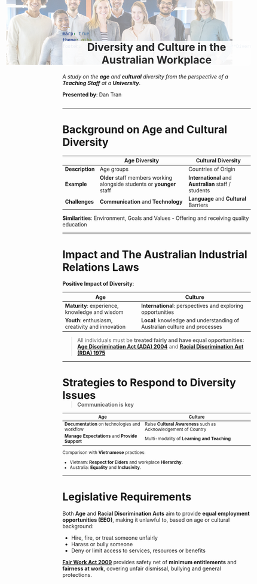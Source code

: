 ```yaml
---
marp: true
theme: qiba
footer: '**QIBA - Module 2**<br>Australian Workplace Culture - **Diversity**'
---
```


<!-- 
_class: title
 -->

<div style="display: flex; flex-direction: column">

<div style="width: 120%; margin-top: -300px; margin-left: -150px; opacity: 0.45; margin-bottom: -120px; z-index: -1;">

![Diversity_Banner](./themes/Images/QUT_Diversity.jpg)

</div>

<div style="flex: 0.5">

<div style="background-color: white; opacity: 0.9; border-radius: 0.5rem; align-text: center; text-align: center">

# **Diversity** and **Culture** in the Australian Workplace

</div>

*A study on the **age** and **cultural** diversity from the perspective of a **Teaching Staff** at a **University***.

**Presented by**: Dan Tran

</div>

</div>

---

# Background on Age and Cultural Diversity

| | **Age Diversity** | **Cultural Diversity** |
|---|---|---|
| **Description** | Age groups | Countries of Origin |
| **Example** | **Older** staff members working alongside students or **younger** staff | **International** and **Australian** staff / students |
| **Challenges** | **Communication** and **Technology** | **Language** and **Cultural** Barriers |

**Similarities**: Environment, Goals and Values - Offering and receiving quality education

---

# Impact and The Australian Industrial Relations Laws

**Positive Impact of Diversity**:

| **Age** | **Culture** |
|---|---|
| **Maturity**: experience, knowledge and wisdom | **International**: perspectives and exploring opportunities |
| **Youth**: enthusiasm, creativity and innovation | **Local**: knowledge and understanding of Australian culture and processes |

> All individuals must be **treated fairly and have equal opportunities:** [**Age Discrimination Act (ADA) 2004**](https://humanrights.gov.au/our-work/employers/age-discrimination) and [**Racial Discrimination Act (RDA) 1975**](https://humanrights.gov.au/our-work/race-discrimination/publications/know-your-rights-racial-discrimination-and-vilification)

---

# Strategies to Respond to Diversity Issues

<div style="margin-top: -20px">

> **Communication is key**

</div>

<small>

| **Age** | **Culture** |
|---|---|
| **Documentation** on technologies and workflow | Raise **Cultural Awareness** such as Acknowledgement of Country |
| **Manage Expectations** and **Provide Support** | Multi-modality of **Learning and Teaching** |


Comparison with **Vietnamese** practices:

- Vietnam: **Respect for Elders** and workplace **Hierarchy**.
- Australia: **Equality** and **Inclusivity**.

</small>

<!-- 
Response to diversity issues can include:

- Training and Development
- Cultural Awareness Programs
- Inclusive Policies
- Flexible Work Arrangements
- Mentoring and Support Programs
- Employee Resource Groups
- Regular Feedback and Communication
- Celebrating Cultural Events

Diversity in Vietnam: limited

- Students are the same age
- Most students and staff are Vietnamese
 -->

---

# Legislative Requirements

<!-- 
EEO and Fair Work laws

EEO: Equal Employment Opportunity
Fair Work: Fair Work Act 2009 (Cth)
 -->

Both **Age** and **Racial Discrimination Acts** aim to provide **equal employment opportunities (EEO)**, making it unlawful to, based on age or cultural background:

- Hire, fire, or treat someone unfairly
- Harass or bully someone
- Deny or limit access to services, resources or benefits

[**Fair Work Act 2009**](https://www.fairwork.gov.au/about-us/legislation) provides safety net of **minimum entitlements** and **fairness at work**, covering unfair dismissal, bullying and general protections.